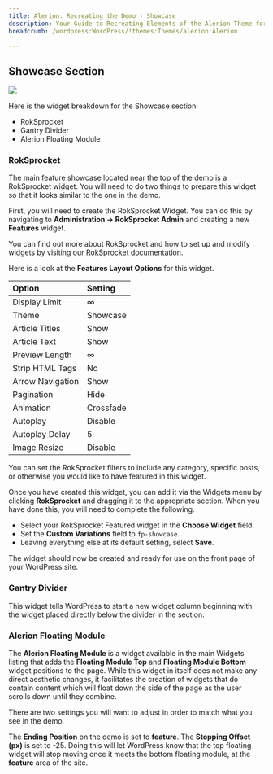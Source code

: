 ```yaml
---
title: Alerion: Recreating the Demo - Showcase
description: Your Guide to Recreating Elements of the Alerion Theme for WordPress
breadcrumb: /wordpress:WordPress/!themes:Themes/alerion:Alerion

---
```


Showcase Section
-----

![][demo]

Here is the widget breakdown for the Showcase section:

* RokSprocket
* Gantry Divider
* Alerion Floating Module

### RokSprocket

The main feature showcase located near the top of the demo is a RokSprocket widget. You will need to do two things to prepare this widget so that it looks similar to the one in the demo.

First, you will need to create the RokSprocket Widget. You can do this by navigating to **Administration -> RokSprocket Admin** and creating a new **Features** widget. 

You can find out more about RokSprocket and how to set up and modify widgets by visiting our [RokSprocket documentation][roksprocket].

Here is a look at the **Features Layout Options** for this widget.

| Option           |   Setting |  
| :--------------- | :-------- |  
| Display Limit    |         ∞ |  
| Theme            |  Showcase |  
| Article Titles   |      Show |  
| Article Text     |      Show |  
| Preview Length   |         ∞ |  
| Strip HTML Tags  |        No |  
| Arrow Navigation |      Show |  
| Pagination       |      Hide |  
| Animation        | Crossfade |  
| Autoplay         |   Disable |  
| Autoplay Delay   |         5 |  
| Image Resize     |   Disable |  

You can set the RokSprocket filters to include any category, specific posts, or otherwise you would like to have featured in this widget.

Once you have created this widget, you can add it via the Widgets menu by clicking **RokSprocket** and dragging it to the appropriate section. When you have done this, you will need to complete the following.

* Select your RokSprocket Featured widget in the **Choose Widget** field.
* Set the **Custom Variations** field to `fp-showcase`.
* Leaving everything else at its default setting, select **Save**.

The widget should now be created and ready for use on the front page of your WordPress site.

### Gantry Divider

This widget tells WordPress to start a new widget column beginning with the widget placed directly below the divider in the section.

### Alerion Floating Module

The **Alerion Floating Module** is a widget available in the main Widgets listing that adds the **Floating Module Top** and **Floating Module Bottom** widget positions to the page. While this widget in itself does not make any direct aesthetic changes, it facilitates the creation of widgets that do contain content which will float down the side of the page as the user scrolls down until they combine.

There are two settings you will want to adjust in order to match what you see in the demo.

The **Ending Position** on the demo is set to **feature**. The **Stopping Offset (px)** is set to -25. Doing this will let WordPress know that the top floating widget will stop moving once it meets the bottom floating module, at the **feature** area of the site.

[demo]: assets/demo_2.jpeg
[roksprocket]: ../../plugins/roksprocket/